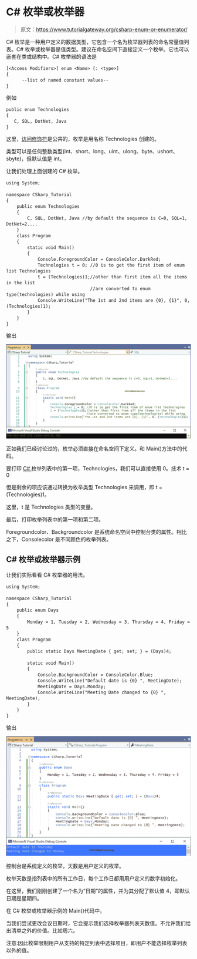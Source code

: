 # C# 枚举或枚举器

> 原文：<https://www.tutorialgateway.org/csharp-enum-or-enumerator/>

C# 枚举是一种用户定义的数据类型，它包含一个名为枚举器列表的命名常量值列表。C# 枚举或枚举器是值类型。建议在命名空间下直接定义一个枚举。它也可以嵌套在类或结构中。C# 枚举器的语法是

```
[<Access Modifiers>] enum <Name> [: <type>]
{
      --list of named constant values--
}
```

例如

```
public enum Technologies
{
   C, SQL, DotNet, Java
}
```

这里，[访问修饰符](https://www.tutorialgateway.org/csharp-access-modifiers/)是公共的，枚举是用名称 Technologies 创建的。

类型可以是任何整数类型(int、short、long、uint、ulong、byte、ushort、sbyte)，但默认值是 int。

让我们处理上面创建的 C# 枚举。

```
using System;

namespace CSharp_Tutorial
{
    public enum Technologies
    {
        C, SQL, DotNet, Java //by default the sequence is C=0, SQL=1, DotNet=2....
    }
    class Program
    {
        static void Main()
        {
            Console.ForegroundColor = ConsoleColor.DarkRed;
            Technologies t = 0; //0 is to get the first item of enum list Technologies
            t = (Technologies)1;//other than first item all the items in the list 
                                //are converted to enum type(technologies) while using
            Console.WriteLine("The 1st and 2nd items are {0}, {1}", 0, (Technologies)1);
        }
    }
}

```

输出

![C# Enumerator 1](img/8d4ac9a6b2425f36c68a278f39f8faff.png)

正如我们已经讨论过的，枚举必须直接在命名空间下定义。和 Main()方法中的代码。

要打印 [C# ](https://www.tutorialgateway.org/csharp-tutorial/) 枚举列表中的第一项，Technologies，我们可以直接使用 0。技术 t = 0

但是剩余的项应该通过转换为枚举类型 Technologies 来调用，即 t = (Technologies)1。

这里，t 是 Technologies 类型的变量。

最后，打印枚举列表中的第一项和第二项。

Foregroundcolor、Backgroundcolor 是系统命名空间中控制台类的属性。相比之下，Consolecolor 是不同颜色的枚举列表。

## C# 枚举或枚举器示例

让我们实际看看 C# 枚举器的用法。

```
using System;

namespace CSharp_Tutorial
{
    public enum Days
    {
        Monday = 1, Tuesday = 2, Wednesday = 3, Thursday = 4, Friday = 5
    }
    class Program
    {
        public static Days MeetingDate { get; set; } = (Days)4;

        static void Main()
        {
            Console.BackgroundColor = ConsoleColor.Blue;
            Console.WriteLine("Default date is {0} ", MeetingDate);
            MeetingDate = Days.Monday;
            Console.WriteLine("Meeting Date changed to {0} ", MeetingDate);
        }
    }
}
```

输出

![C# Enum 2](img/f07a5a4fb9881cb83d4866cb97d7da4c.png)

控制台是系统定义的枚举，天数是用户定义的枚举。

枚举天数是指列表中的所有工作日，每个工作日都用用户定义的数字初始化。

在这里，我们刚刚创建了一个名为“日期”的属性，并为其分配了默认值 4，即默认日期是星期四。

在 C# 枚举或枚举器示例的 Main()代码中，

当我们尝试更改会议日期时，它会提示我们选择枚举器列表天数值。不允许我们给出清单之外的价值。比如周六。

注意:因此枚举限制用户从支持的特定列表中选择项目，即用户不能选择枚举列表以外的值。